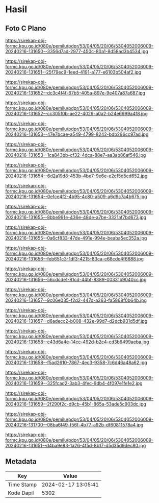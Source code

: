 # Hasil

## Foto C Plano

https://sirekap-obj-formc.kpu.go.id/080e/pemilu/pdpr/53/04/05/20/06/5304052006009-20240216-131650--3356d7ad-2977-450c-80a1-8d58ad3b4534.jpg

https://sirekap-obj-formc.kpu.go.id/080e/pemilu/pdpr/53/04/05/20/06/5304052006009-20240216-131651--25f79ec9-1eed-4191-a177-e6103b504af2.jpg

https://sirekap-obj-formc.kpu.go.id/080e/pemilu/pdpr/53/04/05/20/06/5304052006009-20240216-131652--dc3c4f4f-67b5-405a-897e-9e407a87a687.jpg

https://sirekap-obj-formc.kpu.go.id/080e/pemilu/pdpr/53/04/05/20/06/5304052006009-20240216-131652--cc305f0b-ae22-4029-a0a2-b24e6999a4f8.jpg

https://sirekap-obj-formc.kpu.go.id/080e/pemilu/pdpr/53/04/05/20/06/5304052006009-20240216-131653--47e7bcae-a549-4799-8242-bdb296cc97ad.jpg

https://sirekap-obj-formc.kpu.go.id/080e/pemilu/pdpr/53/04/05/20/06/5304052006009-20240216-131653--1ca843bb-cf32-4dca-88e7-aa3ab86af546.jpg

https://sirekap-obj-formc.kpu.go.id/080e/pemilu/pdpr/53/04/05/20/06/5304052006009-20240216-131654--6d2a19d8-453b-4be7-9e6e-e2cf5d5cd652.jpg

https://sirekap-obj-formc.kpu.go.id/080e/pemilu/pdpr/53/04/05/20/06/5304052006009-20240216-131654--0efce4f2-4b95-4c80-a509-a6d9c7a4b675.jpg

https://sirekap-obj-formc.kpu.go.id/080e/pemilu/pdpr/53/04/05/20/06/5304052006009-20240216-131655--8bbe991e-436e-48de-a7be-3321af7bd673.jpg

https://sirekap-obj-formc.kpu.go.id/080e/pemilu/pdpr/53/04/05/20/06/5304052006009-20240216-131655--0a6cf833-47de-491e-994e-beaba5ec352a.jpg

https://sirekap-obj-formc.kpu.go.id/080e/pemilu/pdpr/53/04/05/20/06/5304052006009-20240216-131656--feb651c3-1df3-4215-83ca-c68cdc4f6688.jpg

https://sirekap-obj-formc.kpu.go.id/080e/pemilu/pdpr/53/04/05/20/06/5304052006009-20240216-131656--56cdcde1-81cd-44bf-8389-00331b9040cc.jpg

https://sirekap-obj-formc.kpu.go.id/080e/pemilu/pdpr/53/04/05/20/06/5304052006009-20240216-131657--9c06e035-f2d2-447d-a263-fa5868f0b64b.jpg

https://sirekap-obj-formc.kpu.go.id/080e/pemilu/pdpr/53/04/05/20/06/5304052006009-20240216-131657--d6adecc2-b008-432e-99d7-d2dcb931d5df.jpg

https://sirekap-obj-formc.kpu.go.id/080e/pemilu/pdpr/53/04/05/20/06/5304052006009-20240216-131658--c43d6a4e-14cc-492d-b2c4-cd3b6499aeba.jpg

https://sirekap-obj-formc.kpu.go.id/080e/pemilu/pdpr/53/04/05/20/06/5304052006009-20240216-131658--f5ad2610-7867-4ec3-9358-7c6d46a48a62.jpg

https://sirekap-obj-formc.kpu.go.id/080e/pemilu/pdpr/53/04/05/20/06/5304052006009-20240216-131659--325fcad2-3ab3-4fec-9db4-4f097e1fe1e2.jpg

https://sirekap-obj-formc.kpu.go.id/080e/pemilu/pdpr/53/04/05/20/06/5304052006009-20240216-131659--2f290f2c-d9cb-45b1-865a-53ade5c903dc.jpg

https://sirekap-obj-formc.kpu.go.id/080e/pemilu/pdpr/53/04/05/20/06/5304052006009-20240216-131700--08ba6f49-f56f-4b77-a92b-df60811578a4.jpg

https://sirekap-obj-formc.kpu.go.id/080e/pemilu/pdpr/53/04/05/20/06/5304052006009-20240216-131651--d4ba9e83-1a26-4f5d-8b17-d5d35d9dec80.jpg


## Metadata

| Key        | Value               |
| ---------- | ------------------- |
| Time Stamp | 2024-02-17 13:05:41 |
| Kode Dapil | 5302                |



